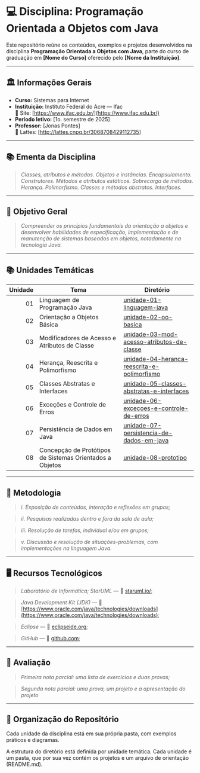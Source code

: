 # 💻 Disciplina: Programação Orientada a Objetos com Java

Este repositório reúne os conteúdos, exemplos e projetos desenvolvidos na disciplina **Programação Orientada a Objetos com Java**, parte do curso de graduação em **[Nome do Curso]** oferecido pelo **[Nome da Instituição]**.

---

## 🏛️ Informações Gerais

- **Curso:** Sistemas para Internet
- **Instituição:** Instituto Federal do Acre — Ifac  
  🔗 Site: [https://www.ifac.edu.br/](https://www.ifac.edu.br/)  
- **Período letivo:** [1o. semestre de 2025]
- **Professor:** [Jonas Pontes]  
  🔗 Lattes: [http://lattes.cnpq.br/3068708429112735]

---

## 📚 Ementa da Disciplina

> *Classes, atributos e métodos. Objetos e  instâncias. Encapsulamento. Construtores. Métodos e atributos estáticos. Sobrecarga de métodos. Herança. Polimorfismo. Classes e métodos abstratos. Interfaces.*


---

## 🎯 Objetivo Geral

> *Compreender os princípios fundamentais da orientação a objetos e desenvolver habilidades de especificação, implementação e de manutenção de sistemas baseados em objetos, notadamente na tecnologia Java.*

---

## 📚 Unidades Temáticas

| Unidade | Tema                                                       | Diretório                       |
|--------:|------------------------------------------------------------|---------------------------------|
|   01    | Linguagem de Programação Java                              | [unidade-01-linguagem-java](unidade-01-linguagem-java)|
|   02    | Orientação a Objetos Básica                                | [unidade-02-oo-basica](unidade-02-oo-basica)|
|   03    | Modificadores de Acesso e Atributos de Classe              | [unidade-03-mod-acesso-atributos-de-classe](unidade-03-mod-acesso-atributos-de-classe)|
|   04    | Herança, Reescrita e Polimorfismo                          | [unidade-04-heranca-reescrita-e-polimorfismo](unidade-04-heranca-reescrita-e-polimorfismo)|
|   05    | Classes Abstratas e Interfaces                             | [unidade-05-classes-abstratas-e-interfaces](unidade-05-classes-abstratas-e-interfaces)|
|   06    | Exceções e Controle de Erros                               | [unidade-06-excecoes-e-controle-de-erros](unidade-06-excecoes-e-controle-de-erros)|
|   07    | Persistência de Dados em Java                              | [unidade-07-persistencia-de-dados-em-java](unidade-07-persistencia-de-dados-em-java)|
|   08    | Concepção de Protótipos de Sistemas Orientados a Objetos   | [unidade-08-prototipo](unidade-08-prototipo)|

---


## 📝 Metodologia

 > *i. Exposição de conteúdos, interação e reflexões em grupos;*

 > *ii. Pesquisas realizadas dentro e fora da sala de aula;*

 > *iii. Resolução de tarefas, individual e/ou em grupos;*

 > *v. Discussão e resolução de situações-problemas, com implementações na linguagem Java.*

---

## 🖥️ Recursos Tecnológicos
> *Laboratório de Informática;*
> *StarUML* — 🔗 [staruml.io/](https://staruml.io);

> *Java Development Kit (JDK)* — 🔗 [https://www.oracle.com/java/technologies/downloads](https://www.oracle.com/java/technologies/downloads);

> *Eclipse* — 🔗 [eclipseide.org](https://eclipseide.org);

> *GitHub* — 🔗 [github.com](github.com);

---


## 📝 Avaliação

> *Primeira nota parcial: uma lista de exercícios e duas provas;*

> *Segunda nota parcial: uma prova, um projeto e a apresentação do projeto*

---

## 📂 Organização do Repositório

Cada unidade da disciplina está em sua própria pasta, com exemplos práticos e diagramas.

A estrutura do diretório está definida por unidade temática. Cada unidade é um pasta, que por sua vez contém os projetos e um arquivo de orientação (README.md).